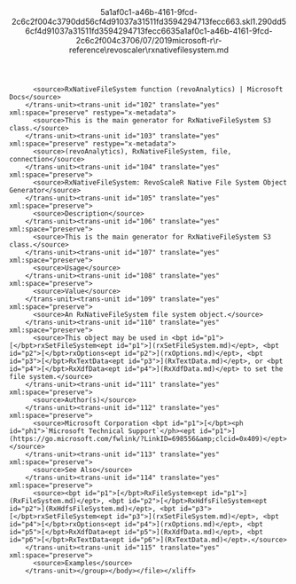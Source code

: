 <?xml version="1.0"?><xliff version="1.2" xmlns="urn:oasis:names:tc:xliff:document:1.2" xmlns:xsi="http://www.w3.org/2001/XMLSchema-instance" xsi:schemaLocation="urn:oasis:names:tc:xliff:document:1.2 xliff-core-1.2-transitional.xsd"><file datatype="xml" original="rxnativefilesystem.md" source-language="en-US" target-language="en-US"><header><tool tool-id="mdxliff" tool-name="mdxliff" tool-version="1.0-4e81c41" tool-company="Microsoft" /><xliffext:skl_file_name xmlns:xliffext="urn:microsoft:content:schema:xliffextensions">5a1af0c1-a46b-4161-9fcd-2c6c2f004c3790dd56cf4d91037a31511fd3594294713fecc663.skl</xliffext:skl_file_name><xliffext:version xmlns:xliffext="urn:microsoft:content:schema:xliffextensions">1.2</xliffext:version><xliffext:ms.openlocfilehash xmlns:xliffext="urn:microsoft:content:schema:xliffextensions">90dd56cf4d91037a31511fd3594294713fecc663</xliffext:ms.openlocfilehash><xliffext:ms.sourcegitcommit xmlns:xliffext="urn:microsoft:content:schema:xliffextensions">5a1af0c1-a46b-4161-9fcd-2c6c2f004c37</xliffext:ms.sourcegitcommit><xliffext:ms.lasthandoff xmlns:xliffext="urn:microsoft:content:schema:xliffextensions">06/07/2019</xliffext:ms.lasthandoff><xliffext:ms.openlocfilepath xmlns:xliffext="urn:microsoft:content:schema:xliffextensions">microsoft-r\r-reference\revoscaler\rxnativefilesystem.md</xliffext:ms.openlocfilepath></header><body><group id="content" extype="content"><trans-unit id="101" translate="yes" xml:space="preserve" restype="x-metadata">
          <source>RxNativeFileSystem function (revoAnalytics) | Microsoft Docs</source>
        </trans-unit><trans-unit id="102" translate="yes" xml:space="preserve" restype="x-metadata">
          <source>This is the main generator for RxNativeFileSystem S3 class.</source>
        </trans-unit><trans-unit id="103" translate="yes" xml:space="preserve" restype="x-metadata">
          <source>(revoAnalytics), RxNativeFileSystem, file, connection</source>
        </trans-unit><trans-unit id="104" translate="yes" xml:space="preserve">
          <source>RxNativeFileSystem: RevoScaleR Native File System Object Generator</source>
        </trans-unit><trans-unit id="105" translate="yes" xml:space="preserve">
          <source>Description</source>
        </trans-unit><trans-unit id="106" translate="yes" xml:space="preserve">
          <source>This is the main generator for RxNativeFileSystem S3 class.</source>
        </trans-unit><trans-unit id="107" translate="yes" xml:space="preserve">
          <source>Usage</source>
        </trans-unit><trans-unit id="108" translate="yes" xml:space="preserve">
          <source>Value</source>
        </trans-unit><trans-unit id="109" translate="yes" xml:space="preserve">
          <source>An RxNativeFileSystem file system object.</source>
        </trans-unit><trans-unit id="110" translate="yes" xml:space="preserve">
          <source>This object may be used in <bpt id="p1">[</bpt>rxSetFileSystem<ept id="p1">](rxSetFileSystem.md)</ept>, <bpt id="p2">[</bpt>rxOptions<ept id="p2">](rxOptions.md)</ept>, <bpt id="p3">[</bpt>RxTextData<ept id="p3">](RxTextData.md)</ept>, or <bpt id="p4">[</bpt>RxXdfData<ept id="p4">](RxXdfData.md)</ept> to set the file system.</source>
        </trans-unit><trans-unit id="111" translate="yes" xml:space="preserve">
          <source>Author(s)</source>
        </trans-unit><trans-unit id="112" translate="yes" xml:space="preserve">
          <source>Microsoft Corporation <bpt id="p1">[</bpt><ph id="ph1">`Microsoft Technical Support`</ph><ept id="p1">](https://go.microsoft.com/fwlink/?LinkID=698556&amp;clcid=0x409)</ept></source>
        </trans-unit><trans-unit id="113" translate="yes" xml:space="preserve">
          <source>See Also</source>
        </trans-unit><trans-unit id="114" translate="yes" xml:space="preserve">
          <source><bpt id="p1">[</bpt>RxFileSystem<ept id="p1">](RxFileSystem.md)</ept>, <bpt id="p2">[</bpt>RxHdfsFileSystem<ept id="p2">](RxHdfsFileSystem.md)</ept>, <bpt id="p3">[</bpt>rxSetFileSystem<ept id="p3">](rxSetFileSystem.md)</ept>, <bpt id="p4">[</bpt>rxOptions<ept id="p4">](rxOptions.md)</ept>, <bpt id="p5">[</bpt>RxXdfData<ept id="p5">](RxXdfData.md)</ept>, <bpt id="p6">[</bpt>RxTextData<ept id="p6">](RxTextData.md)</ept>.</source>
        </trans-unit><trans-unit id="115" translate="yes" xml:space="preserve">
          <source>Examples</source>
        </trans-unit></group></body></file></xliff>